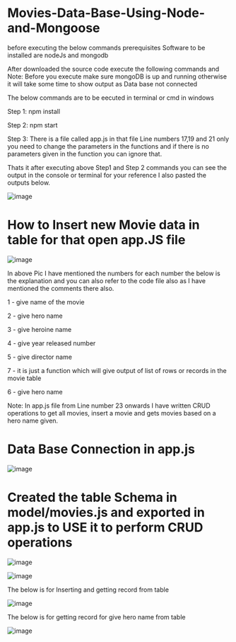 # Movies-Data-Base-Using-Node-and-Mongoose

before executing the below commands prerequisites Software to be installed are nodeJs and mongodb

After downloaded the source code execute the following commands and Note: Before you execute make sure mongoDB is up and running otherwise it will take some time to show output as Data base not connected

The below commands are to be eecuted in terminal or cmd in windows

Step 1: npm install

Step 2: npm start

Step 3: There is a file called app.js in that file Line numbers 17,19 and 21 only you need to change the parameters in the functions and if there is no parameters given in the function you can ignore that.

Thats it after executing above Step1 and Step 2 commands you can see the output in the console or terminal for your reference I also pasted the outputs below.

![image](https://user-images.githubusercontent.com/34480223/140012404-eec1a282-e8dd-4d8f-9189-2afd24016e87.png)


# How to Insert new Movie data in table for that open app.JS file

![image](https://user-images.githubusercontent.com/34480223/140012608-01fd2505-aa76-4053-99c8-234adaae9947.png)

In above Pic I have mentioned the numbers for each number the below is the explanation and you can also refer to the code file also as I have mentioned the comments there also.

1 - give name of the movie

2 - give hero name

3 - give heroine name

4 - give year released number

5 - give director name

7 - it is just a function which will give output of list of rows or records in the movie table

6 - give hero name 

Note: In app.js file from Line number 23 onwards I have written CRUD operations to get all movies, insert a movie and gets movies based on a hero name given.

# Data Base Connection in app.js

![image](https://user-images.githubusercontent.com/34480223/140013264-52551209-5468-48ad-af3b-e5e69aa04045.png)

# Created the table Schema in model/movies.js and exported in app.js to USE it to perform CRUD operations

![image](https://user-images.githubusercontent.com/34480223/140013388-4acdc56c-0c5e-4336-9a9e-1c0bcca03a31.png)

![image](https://user-images.githubusercontent.com/34480223/140013454-bfbae265-5aa4-4328-9aec-118250fafca8.png)

The below is for Inserting and getting record from table

![image](https://user-images.githubusercontent.com/34480223/140013521-3b2c0c09-a51d-40d7-be5f-edc83eda6ab5.png)

The below is for getting record for give hero name from table

![image](https://user-images.githubusercontent.com/34480223/140013584-a2c566a9-565e-4f7c-b409-766866400080.png)
